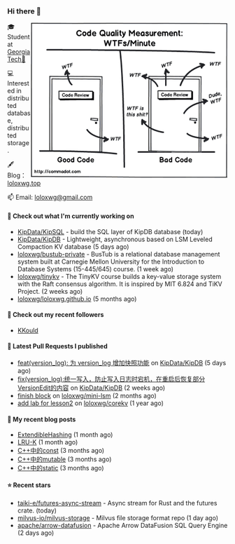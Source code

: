 ### Hi there 👋

<img align="right" src="https://raw.githubusercontent.com/loloxwg/loloxwg/master/assets/WTFs-per-minute.png" width="450">
 
🎓 Student at [Georgia Tech🐝](https://www.gatech.edu/)

💻 Interested in distributed database, distributed storage.

🖋 Blog：[loloxwg.top](https://loloxwg.top)



📫 Email: [loloxwg@gmail.com](mailto:loloxwg@gmail.com)



#### 👷 Check out what I'm currently working on

- [KipData/KipSQL](https://github.com/KipData/KipSQL) - build the SQL layer of KipDB database (today)
- [KipData/KipDB](https://github.com/KipData/KipDB) -  Lightweight, asynchronous based on LSM Leveled Compaction KV database (5 days ago)
- [loloxwg/bustub-private](https://github.com/loloxwg/bustub-private) - BusTub is a relational database management system built at Carnegie Mellon University for the Introduction to Database Systems (15-445/645) course. (1 week ago)
- [loloxwg/tinykv](https://github.com/loloxwg/tinykv) - The TinyKV course builds a key-value storage system with the Raft consensus algorithm. It is inspired by MIT 6.824 and TiKV Project. (2 weeks ago)
- [loloxwg/loloxwg.github.io](https://github.com/loloxwg/loloxwg.github.io) (5 months ago)

#### 👯 Check out my recent followers

- [KKould](https://github.com/KKould)

#### 🔨 Latest Pull Requests I published

- [feat(version_log): 为 version_log 增加快照功能](https://github.com/KipData/KipDB/pull/4) on [KipData/KipDB](https://github.com/KipData/KipDB) (5 days ago)
- [fix(version_log):统一写入，防止写入日志时宕机，在重启后恢复部分VersionEdit的内容](https://github.com/KipData/KipDB/pull/2) on [KipData/KipDB](https://github.com/KipData/KipDB) (2 weeks ago)
- [finish block](https://github.com/loloxwg/mini-lsm/pull/1) on [loloxwg/mini-lsm](https://github.com/loloxwg/mini-lsm) (2 months ago)
- [add lab for lesson2](https://github.com/loloxwg/corekv/pull/1) on [loloxwg/corekv](https://github.com/loloxwg/corekv) (1 year ago)

#### 📜 My recent blog posts

- [ExtendibleHashing](https://loloxwg.top/posts/cmu-15445/extendible-hashing/) (1 month ago)
- [LRU-K](https://loloxwg.top/posts/cmu-15445/lru-k/) (1 month ago)
- [C&#43;&#43;中的const](https://loloxwg.top/posts/cpp/cpp-0cfaab30bd8344c6aa29a581cb2d8ccf/c&#43;&#43;%E4%B8%AD%E7%9A%84const-f78cd58e7f3c44adac55620e8d3efa13/) (3 months ago)
- [C&#43;&#43;中的mutable](https://loloxwg.top/posts/cpp/cpp-0cfaab30bd8344c6aa29a581cb2d8ccf/c&#43;&#43;%E4%B8%AD%E7%9A%84mutable-0edc2ed4eb114446ae9c96b81a74de74/) (3 months ago)
- [C&#43;&#43;中的static](https://loloxwg.top/posts/cpp/cpp-0cfaab30bd8344c6aa29a581cb2d8ccf/c&#43;&#43;%E4%B8%AD%E7%9A%84static-eb2478cbe8134fcf9c35f28028be93c5/) (3 months ago)

#### ⭐ Recent stars

- [taiki-e/futures-async-stream](https://github.com/taiki-e/futures-async-stream) - Async stream for Rust and the futures crate. (today)
- [milvus-io/milvus-storage](https://github.com/milvus-io/milvus-storage) - Milvus file storage format repo (1 day ago)
- [apache/arrow-datafusion](https://github.com/apache/arrow-datafusion) - Apache Arrow DataFusion SQL Query Engine (2 days ago)

